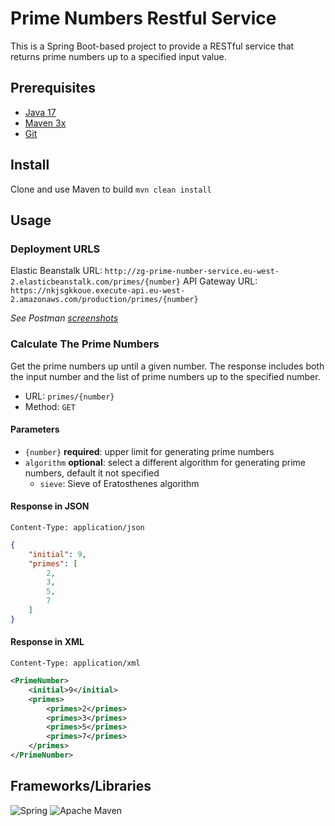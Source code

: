 # Prime Numbers Restful Service 

This is a Spring Boot-based project to provide a RESTful service that returns prime numbers up to a specified input value. 

## Prerequisites
- [Java 17](https://www.oracle.com/java/technologies/downloads/#java17)
- [Maven 3x](https://maven.apache.org/download.cgi)
- [Git](https://git-scm.com/)

## Install

Clone and use Maven to build
`mvn clean install` 

## Usage
### Deployment URLS

Elastic Beanstalk URL: `http://zg-prime-number-service.eu-west-2.elasticbeanstalk.com/primes/{number}`
API Gateway URL: `https://nkjsgkkoue.execute-api.eu-west-2.amazonaws.com/production/primes/{number}`

_See Postman [screenshots](https://github.com/Z-Guo/assignment-prime-numbers-resful-service/issues/5#issuecomment-1870910182)_
### Calculate The Prime Numbers
Get the prime numbers up until a given number. The response includes both the input number and the list of prime numbers up to the specified number. 

- URL: `primes/{number}`
- Method: `GET`

#### Parameters
- `{number}` **required**: upper limit for generating prime numbers 
- `algorithm` **optional**: select a different algorithm for generating prime numbers, default it not specified 
  - `sieve`: Sieve of Eratosthenes algorithm


#### Response in JSON
`Content-Type: application/json` 
```json
{
    "initial": 9,
    "primes": [
        2,
        3,
        5,
        7
    ]
}
```

#### Response in XML 
`Content-Type: application/xml` 
```xml
<PrimeNumber>
    <initial>9</initial>
    <primes>
        <primes>2</primes>
        <primes>3</primes>
        <primes>5</primes>
        <primes>7</primes>
    </primes>
</PrimeNumber>
```


## Frameworks/Libraries
![Spring](https://img.shields.io/badge/spring-%236DB33F.svg?style=for-the-badge&logo=spring&logoColor=white)
![Apache Maven](https://img.shields.io/badge/Apache%20Maven-C71A36?style=for-the-badge&logo=Apache%20Maven&logoColor=white)
